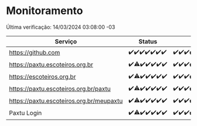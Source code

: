 # Monitoramento

Última verificação: 14/03/2024 03:08:00 -03

|Serviço|Status|Últimas 24h|
|---|---|---|
|https://github.com|<span title="2024-03-07: OK=24">✔️</span><span title="2024-03-08: OK=24">✔️</span><span title="2024-03-09: OK=24">✔️</span><span title="2024-03-10: OK=24">✔️</span><span title="2024-03-11: OK=24">✔️</span><span title="2024-03-12: OK=24">✔️</span><span title="2024-03-13: OK=6">✔️</span>|<span title="13/03/2024 03:08:00 -03 : 200">✔️</span><span title="13/03/2024 04:05:00 -03 : 200">✔️</span><span title="13/03/2024 05:08:00 -03 : 200">✔️</span><span title="13/03/2024 06:07:00 -03 : 200">✔️</span><span title="13/03/2024 07:06:00 -03 : 200">✔️</span><span title="13/03/2024 08:07:00 -03 : 200">✔️</span><span title="13/03/2024 09:11:00 -03 : 200">✔️</span><span title="13/03/2024 10:05:00 -03 : 200">✔️</span><span title="13/03/2024 11:06:00 -03 : 200">✔️</span><span title="13/03/2024 14:06:00 -03 : 200">✔️</span><span title="13/03/2024 15:07:00 -03 : 200">✔️</span><span title="13/03/2024 16:03:00 -03 : 200">✔️</span><span title="13/03/2024 17:06:00 -03 : 200">✔️</span><span title="13/03/2024 18:04:00 -03 : 200">✔️</span><span title="13/03/2024 19:05:00 -03 : 200">✔️</span><span title="13/03/2024 20:06:00 -03 : 200">✔️</span><span title="13/03/2024 21:29:00 -03 : 200">✔️</span><span title="13/03/2024 22:38:00 -03 : 200">✔️</span><span title="13/03/2024 23:12:00 -03 : 200">✔️</span><span title="14/03/2024 00:07:00 -03 : 200">✔️</span><span title="14/03/2024 01:07:00 -03 : 200">✔️</span><span title="14/03/2024 02:06:00 -03 : 200">✔️</span><span title="14/03/2024 03:08:00 -03 : 200">✔️</span>|
|https://paxtu.escoteiros.org.br|<span title="2024-03-07: OK=24">✔️</span><span title="2024-03-08: OK=23, Falhas=1">⚠️</span><span title="2024-03-09: OK=24">✔️</span><span title="2024-03-10: OK=24">✔️</span><span title="2024-03-11: OK=24">✔️</span><span title="2024-03-12: OK=24">✔️</span><span title="2024-03-13: OK=6">✔️</span>|<span title="13/03/2024 03:08:00 -03 : 200">✔️</span><span title="13/03/2024 04:05:00 -03 : 200">✔️</span><span title="13/03/2024 05:08:00 -03 : 200">✔️</span><span title="13/03/2024 06:07:00 -03 : 200">✔️</span><span title="13/03/2024 07:06:00 -03 : 200">✔️</span><span title="13/03/2024 08:07:00 -03 : 200">✔️</span><span title="13/03/2024 09:11:00 -03 : 200">✔️</span><span title="13/03/2024 10:05:00 -03 : 200">✔️</span><span title="13/03/2024 11:06:00 -03 : 200">✔️</span><span title="13/03/2024 14:06:00 -03 : 200">✔️</span><span title="13/03/2024 15:07:00 -03 : 200">✔️</span><span title="13/03/2024 16:03:00 -03 : 200">✔️</span><span title="13/03/2024 17:06:00 -03 : 200">✔️</span><span title="13/03/2024 18:04:00 -03 : 200">✔️</span><span title="13/03/2024 19:05:00 -03 : 200">✔️</span><span title="13/03/2024 20:06:00 -03 : 200">✔️</span><span title="13/03/2024 21:29:00 -03 : 200">✔️</span><span title="13/03/2024 22:38:00 -03 : 200">✔️</span><span title="13/03/2024 23:12:00 -03 : 200">✔️</span><span title="14/03/2024 00:07:00 -03 : 200">✔️</span><span title="14/03/2024 01:07:00 -03 : 200">✔️</span><span title="14/03/2024 02:06:00 -03 : 200">✔️</span><span title="14/03/2024 03:08:00 -03 : 200">✔️</span>|
|https://escoteiros.org.br|<span title="2024-03-07: OK=24">✔️</span><span title="2024-03-08: OK=23, Falhas=1">⚠️</span><span title="2024-03-09: OK=24">✔️</span><span title="2024-03-10: OK=24">✔️</span><span title="2024-03-11: OK=24">✔️</span><span title="2024-03-12: OK=24">✔️</span><span title="2024-03-13: OK=6">✔️</span>|<span title="13/03/2024 03:08:00 -03 : 200">✔️</span><span title="13/03/2024 04:05:00 -03 : 200">✔️</span><span title="13/03/2024 05:08:00 -03 : 200">✔️</span><span title="13/03/2024 06:07:00 -03 : 200">✔️</span><span title="13/03/2024 07:06:00 -03 : 200">✔️</span><span title="13/03/2024 08:07:00 -03 : 200">✔️</span><span title="13/03/2024 09:11:00 -03 : 200">✔️</span><span title="13/03/2024 10:05:00 -03 : 200">✔️</span><span title="13/03/2024 11:06:00 -03 : 200">✔️</span><span title="13/03/2024 14:06:00 -03 : 200">✔️</span><span title="13/03/2024 15:07:00 -03 : 200">✔️</span><span title="13/03/2024 16:03:00 -03 : 200">✔️</span><span title="13/03/2024 17:06:00 -03 : 200">✔️</span><span title="13/03/2024 18:04:00 -03 : 200">✔️</span><span title="13/03/2024 19:05:00 -03 : 200">✔️</span><span title="13/03/2024 20:06:00 -03 : 200">✔️</span><span title="13/03/2024 21:29:00 -03 : 200">✔️</span><span title="13/03/2024 22:38:00 -03 : 200">✔️</span><span title="13/03/2024 23:12:00 -03 : 200">✔️</span><span title="14/03/2024 00:07:00 -03 : 200">✔️</span><span title="14/03/2024 01:07:00 -03 : 200">✔️</span><span title="14/03/2024 02:06:00 -03 : 200">✔️</span><span title="14/03/2024 03:08:00 -03 : 200">✔️</span>|
|https://paxtu.escoteiros.org.br/paxtu|<span title="2024-03-07: OK=24">✔️</span><span title="2024-03-08: OK=23, Falhas=1">⚠️</span><span title="2024-03-09: OK=24">✔️</span><span title="2024-03-10: OK=24">✔️</span><span title="2024-03-11: OK=24">✔️</span><span title="2024-03-12: OK=24">✔️</span><span title="2024-03-13: OK=6">✔️</span>|<span title="13/03/2024 03:08:00 -03 : 200">✔️</span><span title="13/03/2024 04:05:00 -03 : 200">✔️</span><span title="13/03/2024 05:08:00 -03 : 200">✔️</span><span title="13/03/2024 06:07:00 -03 : 200">✔️</span><span title="13/03/2024 07:06:00 -03 : 200">✔️</span><span title="13/03/2024 08:07:00 -03 : 200">✔️</span><span title="13/03/2024 09:11:00 -03 : 200">✔️</span><span title="13/03/2024 10:05:00 -03 : 200">✔️</span><span title="13/03/2024 11:06:00 -03 : 200">✔️</span><span title="13/03/2024 14:06:00 -03 : 200">✔️</span><span title="13/03/2024 15:07:00 -03 : 200">✔️</span><span title="13/03/2024 16:03:00 -03 : 200">✔️</span><span title="13/03/2024 17:06:00 -03 : 200">✔️</span><span title="13/03/2024 18:04:00 -03 : 200">✔️</span><span title="13/03/2024 19:05:00 -03 : 200">✔️</span><span title="13/03/2024 20:06:00 -03 : 200">✔️</span><span title="13/03/2024 21:29:00 -03 : 200">✔️</span><span title="13/03/2024 22:38:00 -03 : 200">✔️</span><span title="13/03/2024 23:12:00 -03 : 200">✔️</span><span title="14/03/2024 00:07:00 -03 : 200">✔️</span><span title="14/03/2024 01:07:00 -03 : 200">✔️</span><span title="14/03/2024 02:06:00 -03 : 200">✔️</span><span title="14/03/2024 03:08:00 -03 : 200">✔️</span>|
|https://paxtu.escoteiros.org.br/meupaxtu|<span title="2024-03-07: OK=24">✔️</span><span title="2024-03-08: OK=23, Falhas=1">⚠️</span><span title="2024-03-09: OK=24">✔️</span><span title="2024-03-10: OK=24">✔️</span><span title="2024-03-11: OK=24">✔️</span><span title="2024-03-12: OK=24">✔️</span><span title="2024-03-13: OK=6">✔️</span>|<span title="13/03/2024 03:08:00 -03 : 200">✔️</span><span title="13/03/2024 04:05:00 -03 : 200">✔️</span><span title="13/03/2024 05:08:00 -03 : 200">✔️</span><span title="13/03/2024 06:07:00 -03 : 200">✔️</span><span title="13/03/2024 07:06:00 -03 : 200">✔️</span><span title="13/03/2024 08:07:00 -03 : 200">✔️</span><span title="13/03/2024 09:11:00 -03 : 200">✔️</span><span title="13/03/2024 10:05:00 -03 : 200">✔️</span><span title="13/03/2024 11:06:00 -03 : 200">✔️</span><span title="13/03/2024 14:06:00 -03 : 200">✔️</span><span title="13/03/2024 15:07:00 -03 : 200">✔️</span><span title="13/03/2024 16:03:00 -03 : 200">✔️</span><span title="13/03/2024 17:06:00 -03 : 200">✔️</span><span title="13/03/2024 18:04:00 -03 : 200">✔️</span><span title="13/03/2024 19:05:00 -03 : 200">✔️</span><span title="13/03/2024 20:06:00 -03 : 200">✔️</span><span title="13/03/2024 21:29:00 -03 : 200">✔️</span><span title="13/03/2024 22:38:00 -03 : 200">✔️</span><span title="13/03/2024 23:12:00 -03 : 200">✔️</span><span title="14/03/2024 00:07:00 -03 : 200">✔️</span><span title="14/03/2024 01:07:00 -03 : 200">✔️</span><span title="14/03/2024 02:06:00 -03 : 200">✔️</span><span title="14/03/2024 03:08:00 -03 : 200">✔️</span>|
|Paxtu Login|<span title="2024-03-07: OK=24">✔️</span><span title="2024-03-08: OK=23, Falhas=1">⚠️</span><span title="2024-03-09: OK=24">✔️</span><span title="2024-03-10: OK=24">✔️</span><span title="2024-03-11: OK=24">✔️</span><span title="2024-03-12: OK=24">✔️</span><span title="2024-03-13: OK=6">✔️</span>|<span title="13/03/2024 03:08:00 -03 : 200">✔️</span><span title="13/03/2024 04:05:00 -03 : 200">✔️</span><span title="13/03/2024 05:08:00 -03 : 200">✔️</span><span title="13/03/2024 06:07:00 -03 : 200">✔️</span><span title="13/03/2024 07:06:00 -03 : 200">✔️</span><span title="13/03/2024 08:07:00 -03 : 200">✔️</span><span title="13/03/2024 09:11:00 -03 : 200">✔️</span><span title="13/03/2024 10:05:00 -03 : 200">✔️</span><span title="13/03/2024 11:06:00 -03 : 200">✔️</span><span title="13/03/2024 14:06:00 -03 : 200">✔️</span><span title="13/03/2024 15:07:00 -03 : 200">✔️</span><span title="13/03/2024 16:03:00 -03 : 200">✔️</span><span title="13/03/2024 17:06:00 -03 : 200">✔️</span><span title="13/03/2024 18:04:00 -03 : 200">✔️</span><span title="13/03/2024 19:05:00 -03 : 200">✔️</span><span title="13/03/2024 20:06:00 -03 : 200">✔️</span><span title="13/03/2024 21:29:00 -03 : 200">✔️</span><span title="13/03/2024 22:38:00 -03 : 200">✔️</span><span title="13/03/2024 23:12:00 -03 : 200">✔️</span><span title="14/03/2024 00:07:00 -03 : 200">✔️</span><span title="14/03/2024 01:07:00 -03 : 200">✔️</span><span title="14/03/2024 02:06:00 -03 : 200">✔️</span><span title="14/03/2024 03:08:00 -03 : 200">✔️</span>|
